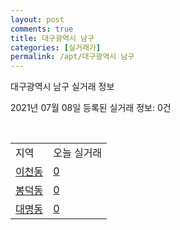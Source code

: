 ```yaml
---
layout: post
comments: true
title: 대구광역시 남구
categories: [실거래가]
permalink: /apt/대구광역시 남구
---
```


대구광역시 남구 실거래 정보

2021년 07월 08일 등록된 실거래 정보: 0건

<script type="text/javascript">
  google.charts.load('current', {'packages':['corechart']});
  google.charts.setOnLoadCallback(drawChart);

  function drawChart() {
    var data = google.visualization.arrayToDataTable([['거래일', '매매', '전월세', '전매'], ['20-07', 103, 37, 32], ['20-08', 99, 55, 46], ['20-09', 114, 50, 67], ['20-10', 117, 41, 118], ['20-11', 187, 69, 120], ['20-12', 115, 58, 30], ['21-01', 42, 59, 10], ['21-02', 50, 38, 7], ['21-03', 58, 45, 48], ['21-04', 61, 55, 20], ['21-05', 60, 41, 27], ['21-06', 25, 44, 4], ['21-07', 0, 4, 0]]);

    var options = {
      title: '최근 유형별 거래량 추이',
      legend: { position: 'bottom' }
    };

    var chart = new google.visualization.LineChart(document.getElementById('columnchart_material'));
    chart.draw(data, (options));
  }
</script>

<div id="columnchart_material" style="width: 95%; margin-left: -35px"></div>
<br>
<table class="sortable">
  <tr>
    <td>지역</td>
    <td>오늘 실거래</td>
  </tr>

  
  <tr class="item">
    <td><a href="대구광역시 남구 이천동">이천동</a></td>
    <td><a href="대구광역시 남구 이천동">0</a></td>
  </tr>
    

  <tr class="item">
    <td><a href="대구광역시 남구 봉덕동">봉덕동</a></td>
    <td><a href="대구광역시 남구 봉덕동">0</a></td>
  </tr>
    

  <tr class="item">
    <td><a href="대구광역시 남구 대명동">대명동</a></td>
    <td><a href="대구광역시 남구 대명동">0</a></td>
  </tr>
    


</table>


    